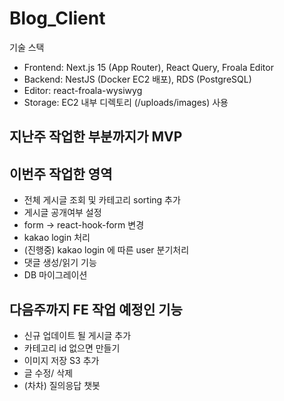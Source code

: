 # Blog_Client

기술 스택

- Frontend: Next.js 15 (App Router), React Query, Froala Editor
- Backend: NestJS (Docker EC2 배포), RDS (PostgreSQL)
- Editor: react-froala-wysiwyg
- Storage: EC2 내부 디렉토리 (/uploads/images) 사용

## 지난주 작업한 부분까지가 MVP

## 이번주 작업한 영역

- 전체 게시글 조회 및 카테고리 sorting 추가
- 게시글 공개여부 설정
- form -> react-hook-form 변경
- kakao login 처리
- (진행중) kakao login 에 따른 user 분기처리
- 댓글 생성/읽기 기능
- DB 마이그레이션

## 다음주까지 FE 작업 예정인 기능

- 신규 업데이트 될 게시글 추가
- 카테고리 id 없으면 만들기
- 이미지 저장 S3 추가
- 글 수정/ 삭제
- (차차) 질의응답 챗봇
